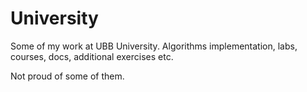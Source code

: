 # University
Some of my work at UBB University.
Algorithms implementation, labs, courses, docs, additional exercises etc.

Not proud of some of them.
